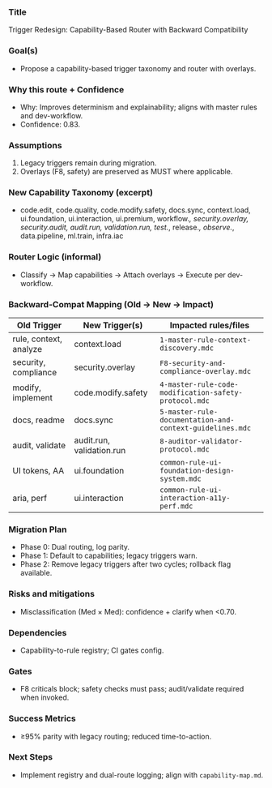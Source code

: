 ### Title
Trigger Redesign: Capability-Based Router with Backward Compatibility

### Goal(s)
- Propose a capability-based trigger taxonomy and router with overlays.

### Why this route + Confidence
- Why: Improves determinism and explainability; aligns with master rules and dev-workflow.
- Confidence: 0.83.

### Assumptions
1) Legacy triggers remain during migration.
2) Overlays (F8, safety) are preserved as MUST where applicable.

### New Capability Taxonomy (excerpt)
- code.edit, code.quality, code.modify.safety, docs.sync, context.load, ui.foundation, ui.interaction, ui.premium, workflow.*, security.overlay, security.audit, audit.run, validation.run, test.*, release.*, observe.*, data.pipeline, ml.train, infra.iac

### Router Logic (informal)
- Classify → Map capabilities → Attach overlays → Execute per dev-workflow.

### Backward-Compat Mapping (Old → New → Impact)

| Old Trigger | New Trigger(s) | Impacted rules/files |
|---|---|---|
| rule, context, analyze | context.load | `1-master-rule-context-discovery.mdc` |
| security, compliance | security.overlay | `F8-security-and-compliance-overlay.mdc` |
| modify, implement | code.modify.safety | `4-master-rule-code-modification-safety-protocol.mdc` |
| docs, readme | docs.sync | `5-master-rule-documentation-and-context-guidelines.mdc` |
| audit, validate | audit.run, validation.run | `8-auditor-validator-protocol.mdc` |
| UI tokens, AA | ui.foundation | `common-rule-ui-foundation-design-system.mdc` |
| aria, perf | ui.interaction | `common-rule-ui-interaction-a11y-perf.mdc` |

### Migration Plan
- Phase 0: Dual routing, log parity.
- Phase 1: Default to capabilities; legacy triggers warn.
- Phase 2: Remove legacy triggers after two cycles; rollback flag available.

### Risks and mitigations
- Misclassification (Med × Med): confidence + clarify when <0.70.

### Dependencies
- Capability-to-rule registry; CI gates config.

### Gates
- F8 criticals block; safety checks must pass; audit/validate required when invoked.

### Success Metrics
- ≥95% parity with legacy routing; reduced time-to-action.

### Next Steps
- Implement registry and dual-route logging; align with `capability-map.md`.

